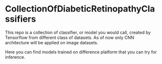 # CollectionOfDiabeticRetinopathyClassifiers 
This repo is a collection of classifier, or model you would call, created by Tensorflow from different class of datasets. As of now only CNN architecture will be applied on image datasets.

Here you can find models trained on difference platform that you can try for inference.
